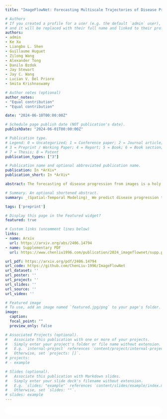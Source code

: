 ```yaml
---
title: "ImageFlowNet: Forecasting Multiscale Trajectories of Disease Progression with Irregularly-Sampled Longitudinal Medical Images"

# Authors
# If you created a profile for a user (e.g. the default `admin` user), write the username (folder name) here
# and it will be replaced with their full name and linked to their profile.
authors:
- admin
- Ke Xu
- Liangbo L. Shen
- Guillaume Huguet
- Zilong Wang
- Alexander Tong
- Danilo Bzdok
- Jay Stewart
- Jay C. Wang
- Lucian V. Del Priore
- Smita Krishnaswamy

# Author notes (optional)
author_notes:
- "Equal contribution"
- "Equal contribution"

date: "2024-06-10T00:00:00Z"

# Schedule page publish date (NOT publication's date).
publishDate: "2024-06-01T00:00:00Z"

# Publication type.
# Legend: 0 = Uncategorized; 1 = Conference paper; 2 = Journal article;
# 3 = Preprint / Working Paper; 4 = Report; 5 = Book; 6 = Book section;
# 7 = Thesis; 8 = Patent
publication_types: ["3"]

# Publication name and optional abbreviated publication name.
publication: In *ArXiv*
publication_short: In *ArXiv*

abstract: The forecasting of disease progression from images is a holy grail for clinical decision making. However, this task is complicated by the inherent high dimensionality, temporal sparsity and sampling irregularity in longitudinal image acquisitions. Existing methods often rely on extracting hand-crafted features and performing time-series analysis in this vector space, leading to a loss of rich spatial information within the images. To overcome these challenges, we introduce ImageFlowNet, a novel framework that learns latent-space flow fields that evolve multiscale representations in joint embedding spaces using neural ODEs and SDEs to model disease progression in the image domain. Notably, ImageFlowNet learns multiscale joint representation spaces by combining cohorts of patients together so that information can be transferred between the patient samples. The dynamics then provide plausible trajectories of progression, with the SDE providing alternative trajectories from the same starting point. We provide theoretical insights that support our formulation of ODEs, and motivate our regularizations involving high-level visual features, latent space organization, and trajectory smoothness. We then demonstrate ImageFlowNet's effectiveness through empirical evaluations on three longitudinal medical image datasets depicting progression in retinal geographic atrophy, multiple sclerosis, and glioblastoma.

# Summary. An optional shortened abstract.
summary: _(Spatial-Temporal Modeling)_ We predict disease progression trajactories in the image space with position-parameterized neural differential equations in multiscale joint patient representations.

tags: ['preprint']

# Display this page in the Featured widget?
featured: true

# Custom links (uncomment lines below)
links:
- name: Arxiv
  url: https://arxiv.org/abs/2406.14794
- name: Supplementary PDF
  url: https://www.chenliu1996.com/publication/2024_imageflownet/supp.pdf

url_pdf: https://arxiv.org/pdf/2406.14794
url_code: https://github.com/ChenLiu-1996/ImageFlowNet
url_dataset: ''
url_poster: ''
url_project: ''
url_slides: ''
url_source: ''
url_video: ''

# Featured image
# To use, add an image named `featured.jpg/png` to your page's folder.
image:
  caption:
  focal_point: ""
  preview_only: false

# Associated Projects (optional).
#   Associate this publication with one or more of your projects.
#   Simply enter your project's folder or file name without extension.
#   E.g. `internal-project` references `content/project/internal-project/index.md`.
#   Otherwise, set `projects: []`.
# projects:
# - example

# Slides (optional).
#   Associate this publication with Markdown slides.
#   Simply enter your slide deck's filename without extension.
#   E.g. `slides: "example"` references `content/slides/example/index.md`.
#   Otherwise, set `slides: ""`.
# slides: example
---
```


<!-- {{% callout note %}}
Click the *Cite* button above to demo the feature to enable visitors to import publication metadata into their reference management software.
{{% /callout %}}

{{% callout note %}}
Create your slides in Markdown - click the *Slides* button to check out the example.
{{% /callout %}} -->

<!-- Supplementary notes can be added here, including [code, math, and images](https://wowchemy.com/docs/writing-markdown-latex/). -->

<html>
  <style>
    section {
        background: white;
        color: black;
        border-radius: 1em;
        padding: 1em;
        left: 50% }
    #inner {
        display: inline-block;
        display: flex;
        align-items: center;
        justify-content: center }
  </style>
  <section>
    <div id="inner">
      <script type='text/javascript' src='https://d1bxh8uas1mnw7.cloudfront.net/assets/embed.js'></script>
        <span style="float:left";
          class="__dimensions_badge_embed__"
          data-doi="10.48550/arXiv.2406.14794"
          data-hide-zero-citations="false"
          data-legend="always">
        </span>
      <script async src="https://badge.dimensions.ai/badge.js" charset="utf-8"></script>
        <div  style="float:right";
          data-link-target="_blank"
          data-badge-details="right"
          data-badge-type="medium-donut"
          data-doi="10.48550/arXiv.2406.14794"
          data-condensed="true"
          data-hide-no-mentions="false"
          class="altmetric-embed">
        </div>
    </div>
    <div id="inner">
      <script type="text/javascript" src="//cdn.plu.mx/widget-summary.js"></script>
        <a href="https://plu.mx/plum/a/?doi=10.48550/arXiv.2406.14794"
          data-orientation="horizontal"
          class="plumx-summary"
          data-site="plum"
          data-hide-when-empty="false">
        </a>
    </div>
  </section>